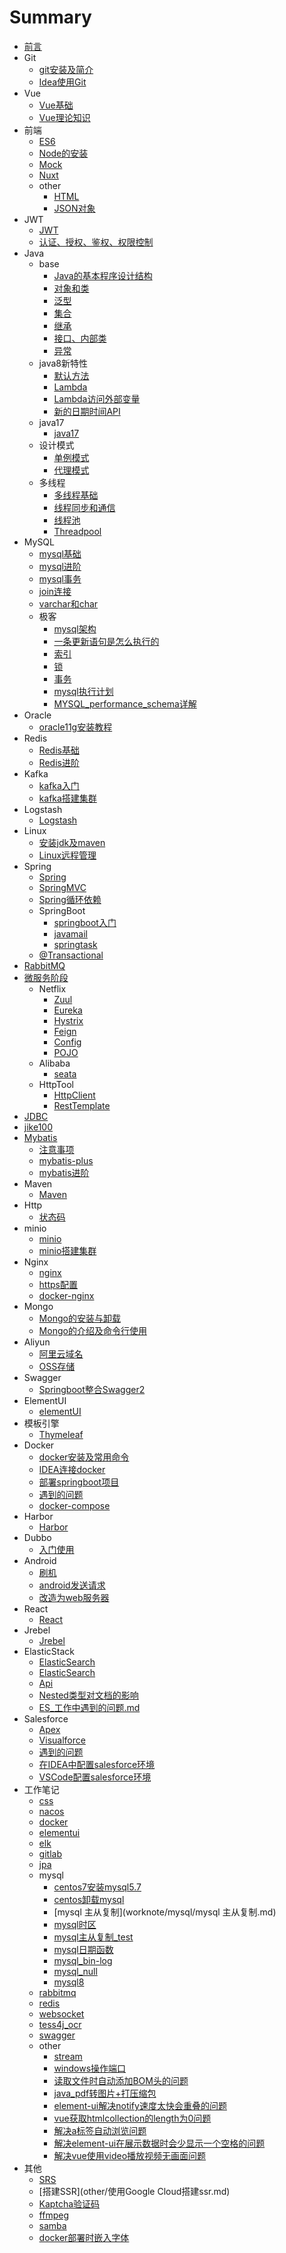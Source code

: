 # Summary

* [前言](README.md)
* Git
    * [git安装及简介](git/Git.md)
    * [Idea使用Git](git/Idea中使用Git.md)
* Vue
    * [Vue基础](vue/Vue.md)
    * [Vue理论知识](vue/vue理论知识.md)  
* 前端
    * [ES6](frontend/es6/es6.md)
    * [Node的安装](frontend/node/node.md)
    * [Mock](frontend/mock/mock.md)
    * [Nuxt](frontend/nuxt/nuxt.md)
    * other
       * [HTML](frontend/other/html.md)
       * [JSON对象](frontend/other/JSON对象的两个方法.md)
* JWT
    * [JWT](jwt/JWT.md)
    * [认证、授权、鉴权、权限控制](jwt/认证、授权、鉴权、权限控制.md)
* Java
    * base
        * [Java的基本程序设计结构](java/base/Java的基本程序设计结构.md)
        * [对象和类](java/base/对象和类.md)
        * [泛型](java/base/泛型.md)
        * [集合](java/base/集合.md)
        * [继承](java/base/继承.md)
        * [接口、内部类](java/base/接口、内部类.md)
        * [异常](java/base/异常.md)
    * java8新特性
        * [默认方法](java/java8new_feature/默认方法.md)
        * [Lambda](java/java8new_feature/Lambda.md)
        * [Lambda访问外部变量](java/java8new_feature/Lambda访问外部变量.md)
        * [新的日期时间API](java/java8new_feature/日期时间API.md)
    * java17
        * [java17](java/jdk17/jdk17.md)        
    * 设计模式
        * [单例模式](java/pattern/singleton.md)
        * [代理模式](java/pattern/proxy.md)
    * 多线程
        * [多线程基础](java/thread/多线程入门.md)
        * [线程同步和通信](java/thread/线程同步和通信.md)
        * [线程池](java/thread/线程池.md)
        * [Threadpool](java/thread/threadpool/threadpool.md)
* MySQL
    * [mysql基础](mysql/mysql基础.md)
    * [mysql进阶](mysql/mysql进阶.md)
    * [mysql事务](mysql/mysql事务.md)
    * [join连接](mysql/join.md)
    * [varchar和char](mysql/varchar和char.md)
    * 极客
        * [mysql架构](mysql/jike/mysql架构/mysql架构.md)
        * [一条更新语句是怎么执行的](mysql/jike/一条更新语句是怎么执行的/一条更新语句是怎么执行的.md)
        * [索引](mysql/jike/suoyin/suoyin.md)
        * [锁](mysql/jike/suo/mysql_全局锁_表锁_行锁.md)
        * [事务](mysql/jike/事务/事务.md)
        * [mysql执行计划](mysql/jike/xn/mysql执行计划.md)
        * [MYSQL_performance_schema详解](mysql/jike/xn/MYSQL_performance_schema详解.md)
* Oracle
    * [oracle11g安装教程](oracle/oracle_install.md)         
* Redis
    * [Redis基础](redis/redis.md)    
    * [Redis进阶](redis/redis高级.md)
* Kafka
    * [kafka入门](kafka/kafka入门.md)
    * [kafka搭建集群](kafka/kafka搭建集群.md)
* Logstash
    * [Logstash](logstash/logstash技术分享.md)       
* Linux
    * [安装jdk及maven](linux/Linux环境下安装jdk和maven.md)
    * [Linux远程管理](linux/Linux远程管理.md)
* Spring
    * [Spring](spring/spring.md)
    * [SpringMVC](spring/SpringMVC.md)
    * [Spring循环依赖](spring/spring循环依赖.md)
    * SpringBoot
        * [springboot入门](spring/SpringBoot.md)
        * [javamail](boot_integration/javamail.md)
        * [springtask](boot_integration/springtask.md)
    * [@Transactional](spring/transactional/@Transactional.md) 
* [RabbitMQ](rabbitmq/rabbitmq.md)
* [微服务阶段](microservice/微服务概述.md)
    * Netflix
        * [Zuul](microservice/netflix/Zuul.md)
        * [Eureka](microservice/netflix/eureka/eureka.md)
        * [Hystrix](microservice/netflix/Hystrix.md)
        * [Feign](microservice/netflix/Feign.md)
        * [Config](microservice/netflix/SpringCloudConfig.md)
        * [POJO](microservice/netflix/POJO依赖.md)    
    * Alibaba
        * [seata](microservice/alibaba/seata_nacos/seata结合nacos使用.md)
    * HttpTool
        * [HttpClient](httptool/HttpClient.md)
        * [RestTemplate](httptool/RestTemplate.md)
* [JDBC](jdbc/jdbc.md) 
* [jike100](jike100/jike100.md) 
* [Mybatis](mybatis/mybatis.md)
    * [注意事项](mybatis/注意事项.md)
    * [mybatis-plus](mybatis/mybatis-plus.md)
    * [mybatis进阶](mybatis/mybatis_advance.md)
* Maven
    * [Maven](maven/maven.md)
* Http    
    * [状态码](http/状态码.md)
* minio
    * [minio](minio/minio.md)
    * [minio搭建集群](minio/minio搭建集群.md)    
* Nginx
    * [nginx](nginx/nginx.md)   
    * [https配置](nginx/https配置.md) 
    * [docker-nginx](nginx/docker-nginx.md)      
* Mongo
    * [Mongo的安装与卸载](mongodb/Mongo的安装与卸载.md)
    * [Mongo的介绍及命令行使用](mongodb/Mongo介绍及命令行使用.md)
* Aliyun
    * [阿里云域名](aliyun/阿里云域名.md)
    * [OSS存储](aliyun/OSS存储.md)
* Swagger
    * [Springboot整合Swagger2](swagger/SpringBoot整合Swagger2.md)
* ElementUI
    * [elementUI](elementUI/ElementUI.md)   
* 模板引擎
    * [Thymeleaf](templateng/Thymeleaf.md)  
* Docker
    * [docker安装及常用命令](docker/docker安装及常用命令.md)
    * [IDEA连接docker](docker/IDEA连接docker.md)
    * [部署springboot项目](docker/部署springboot项目.md)
    * [遇到的问题](docker/problem.md)
    * [docker-compose](docker/docker-compose.md)
* Harbor
    * [Harbor](harbor/harbor.md)  
* Dubbo
    * [入门使用](dubbo/使用dubbo+zookeeper.md)    
* Android
    * [刷机](android/root.md)
    * [android发送请求](android/android发送请求.md)
    * [改造为web服务器](android/改造为web服务器.md)
* React 
    * [React](react/React.md)
* Jrebel 
    * [Jrebel](jrebel/远程调试及热部署.md)    
* ElasticStack
    * [ElasticSearch](elasticstack/elasticsearch.md)
    * [ElasticSearch](elasticstack/ElasticSearch主要搜索关键字.md)
    * [Api](elasticstack/elasticsearch_api.md)
    * [Nested类型对文档的影响](elasticstack/ElasticSearch_Nested类型对文档的影响.md)
    * [ES_工作中遇到的问题.md](elasticstack/ES_工作中遇到的问题.md)
* Salesforce
    * [Apex](salesforce/apex.md)  
    * [Visualforce](salesforce/visualforce.md)
    * [遇到的问题](salesforce/遇到的问题.md)
    * [在IDEA中配置salesforce环境](salesforce/在IDEA中配置salesforce环境.md)   
    * [VSCode配置salesforce环境](salesforce/VSCode配置salesforce环境.md) 
* 工作笔记
	* [css](worknote/css/css.md)
    * [nacos](worknote/nacos/nacos配置自动刷新.md)
	* [docker](worknote/docker/docker.md)
	* [elementui](worknote/elementui/elementui.md)
	* [elk](worknote/elk/elk.md)
	* [gitlab](worknote/gitlab/gitlab.md)
	* [jpa](worknote/jpa/jpa.md)
	* mysql
		* [centos7安装mysql5.7](worknote/mysql/centos7安装mysql5.7.md)
		* [centos卸载mysql](worknote/mysql/centos卸载mysql.md)
		* [mysql 主从复制](worknote/mysql/mysql 主从复制.md)
		* [mysql时区](worknote/mysql/mysql时区.md)
		* [mysql主从复制_test](worknote/mysql/mysql主从复制_test.md)
		* [mysql日期函数](worknote/mysql/mysql日期函数.md)
        * [mysql_bin-log](worknote/mysql/mysql_bin-log.md)
        * [mysql_null](worknote/mysql/mysql_null.md)
        * [mysql8](worknote/mysql/mysql8.md)
	* [rabbitmq](worknote/rabbitmq/docker安装rabbitmq.md)	
	* [redis](worknote/redis/redis.md)	
	* [websocket](worknote/websocket/springboot+vue+websocket.md)
	* [tess4j_ocr](worknote/tess4j_ocr/Tess4j使用记录.md)
    * [swagger](worknote/swagger/swagger.md)
	* other
		* [stream](worknote/other/stream.md)
		* [windows操作端口](worknote/other/windows操作端口.md)
		* [读取文件时自动添加BOM头的问题](worknote/other/读取文件时自动添加BOM头的问题.md)
		* [java_pdf转图片+打压缩包](worknote/other/java_pdf转图片+打压缩包.md)
		* [element-ui解决notify速度太快会重叠的问题](worknote/other/element-ui解决notify速度太快会重叠的问题.md)
		* [vue获取htmlcollection的length为0问题](worknote/other/vue获取htmlcollection的length为0问题.md)
		* [解决a标签自动浏览问题](worknote/other/解决a标签自动浏览问题.md)
		* [解决element-ui在展示数据时会少显示一个空格的问题](worknote/other/解决element-ui在展示数据时会少显示一个空格的问题.md)
		* [解决vue使用video播放视频无画面问题](worknote/other/解决vue使用video播放视频无画面问题.md)
* 其他
    * [SRS](other/SRS+OBS+VLC.md)
    * [搭建SSR](other/使用Google Cloud搭建ssr.md)
    * [Kaptcha验证码](other/kaptcha验证码.md)
    * [ffmpeg](other/ffmpeg.md)
    * [samba](other/搭建基于公网的samba服务.md)
    * [docker部署时嵌入字体](other/docker部署时嵌入字体.md)